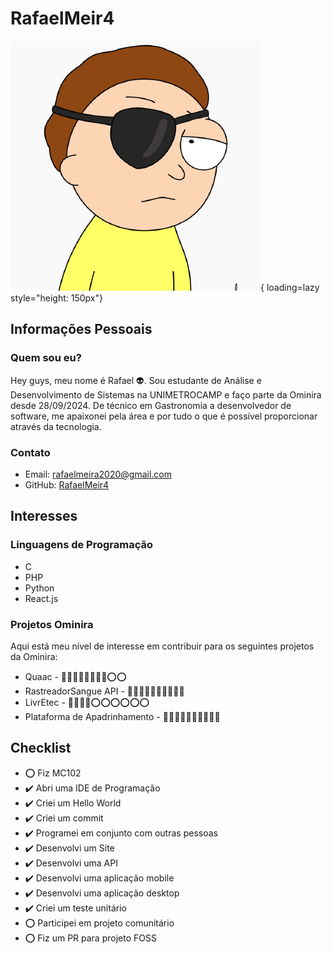 # RafaelMeir4

![Link from The rick and morty: morty](./pictures/rm.jpg){ loading=lazy style="height: 150px"}

## Informações Pessoais

### Quem sou eu?

Hey guys, meu nome é Rafael 👽. Sou estudante de Análise e Desenvolvimento de Sistemas na UNIMETROCAMP e faço parte da Ominira desde 28/09/2024. De técnico em Gastronomia a desenvolvedor de software, me apaixonei pela área e por tudo o que é possível proporcionar através da tecnologia.

### Contato

- Email: rafaelmeira2020@gmail.com
- GitHub: [RafaelMeir4](https://github.com/RafaelMeir4)

## Interesses

### Linguagens de Programação

- C
- PHP
- Python
- React.js

### Projetos Ominira

Aqui está meu nível de interesse em contribuir para os seguintes projetos da Ominira:

- Quaac - 🔴🔴🔴🔴🔴🔴🔴🔴⭕⭕
- RastreadorSangue API - 🔴🔴🔴🔴🔴🔴🔴🔴🔴🔴
- LivrEtec - 🔴🔴🔴🔴⭕⭕⭕⭕⭕⭕
- Plataforma de Apadrinhamento - 🔴🔴🔴🔴🔴🔴🔴🔴🔴🔴

## Checklist

- ⭕ Fiz MC102
- ✔️ Abri uma IDE de Programação
- ✔️ Criei um Hello World
- ✔️ Criei um commit
- ✔️ Programei em conjunto com outras pessoas
- ✔️ Desenvolvi um Site
- ✔️ Desenvolvi uma API
- ✔️ Desenvolvi uma aplicação mobile
- ✔️ Desenvolvi uma aplicação desktop
- ✔️ Criei um teste unitário
- ⭕ Participei em projeto comunitário
- ⭕ Fiz um PR para projeto FOSS
